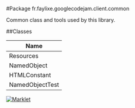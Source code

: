 #Package fr.faylixe.googlecodejam.client.common


<p>Common class and tools used by this library.</p>

##Classes

| Name |
| --- |
| Resources |
| NamedObject |
| HTMLConstant |
| NamedObjectTest |

[![Marklet](https://img.shields.io/badge/Generated%20by-Marklet-green.svg)](https://github.com/Faylixe/marklet)